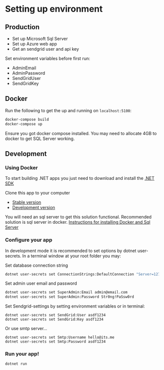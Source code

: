 # Setting up environment

## Production
* Set up Microsoft Sql Server
* Set up Azure web app
* Get an sendgrid user and api key

Set environment variables before first run:
* AdminEmail
* AdminPassword
* SendGridUser
* SendGridKey

## Docker

Run the following to get the up and running on `localhost:5100`:
```bash
docker-compose build
docker-compose up
```

Ensure you got docker compose installed. You may need to allocate 4GB to docker to get SQL Server working.

## Development

### Using Docker

To start building .NET apps you just need to download and install the [.NET SDK](https://www.microsoft.com/net/learn/get-started/)

Clone this app to your computer
* [Stable version](https://github.com/losol/Eventer/archive/master.zip)
* [Development version](https://github.com/losol/Eventer/archive/dev.zip)

You will need an sql server to get this solution functional. Recommended solution is sql server in docker.
[Instructions for installing Docker and Sql Server](./Install_docker_sql_server.md)

### Configure your app
In development mode it is recommended to set options by dotnet user-secrets. In a terminal window at your root folder you may: 

Set database connection string
```bash
dotnet user-secrets set ConnectionStrings:DefaultConnection "Server=127.0.0.1,1401;Initial Catalog=EventDb;User ID=sa;Password=1Super#Secret!"
```

Set admin user email and password
```bash
dotnet user-secrets set SuperAdmin:Email admin@email.com
dotnet user-secrets set SuperAdmin:Password Str0ng!PaSsw0rd
```

Set Sendgrid-settings by setting environment variables or in terminal: 
```
dotnet user-secrets set SendGrid:User asdf1234
dotnet user-secrets set SendGrid:Key asdf1234
```

Or use smtp server...
```
dotnet user-secrets set Smtp:Username hello@its.me
dotnet user-secrets set Smtp:Password asdf1234
```

### Run your app!

```
dotnet run
```